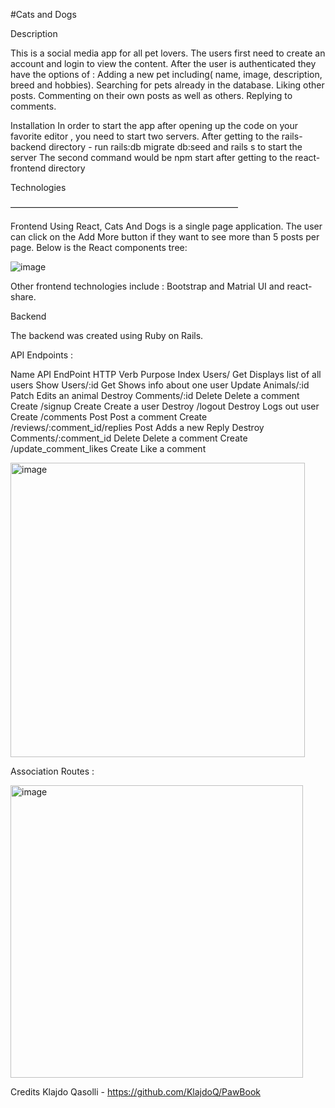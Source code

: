 #Cats and Dogs 

Description

This is a social media app for all pet lovers. The users first need to create an account  and login to view the content. 
After the user is authenticated they have the options of : 
Adding a new pet including( name, image, description, breed and hobbies).
Searching for pets already in the database.
Liking other posts.
Commenting on their own posts as well as others.
Replying to comments. 

Installation
In order to start the app after opening up the code on your favorite editor , you need to start two servers.
After getting to the rails-backend directory - run rails:db migrate db:seed and rails s to start the server
The second command would be npm start after getting to the react-frontend directory


Technologies 

——————————————————————————

Frontend
Using React, Cats And Dogs is a single page application. The user can click on the Add More button if they want to see more than 5 posts per page. 
Below is the React components tree: 

![image](https://user-images.githubusercontent.com/63808442/224517380-12e4c71d-db05-43e0-883e-77871efce823.png)

 
Other frontend technologies include :
Bootstrap and Matrial UI and react-share.


Backend

The backend was created using Ruby on Rails. 

API Endpoints : 

Name	API EndPoint	HTTP Verb	Purpose
Index	Users/	Get	Displays list of all users
Show	Users/:id	Get	Shows info about one user
Update	Animals/:id	Patch	Edits an animal
Destroy	Comments/:id	Delete	Delete a comment
Create	/signup	Create	Create a user
Destroy	/logout	Destroy	Logs out user
Create	/comments	Post	Post a comment
Create	/reviews/:comment_id/replies	Post	Adds a new Reply
Destroy	Comments/:comment_id	Delete	Delete a comment
Create	/update_comment_likes	Create	Like a comment

<img width="471" alt="image" src="https://user-images.githubusercontent.com/63808442/224517400-1e0340d8-2e52-42aa-a711-7be54b299d24.png">


Association Routes :

<img width="468" alt="image" src="https://user-images.githubusercontent.com/63808442/224517414-b8bff3dc-dc18-4035-a55c-c483bf49af84.png">


Credits
Klajdo Qasolli - https://github.com/KlajdoQ/PawBook
